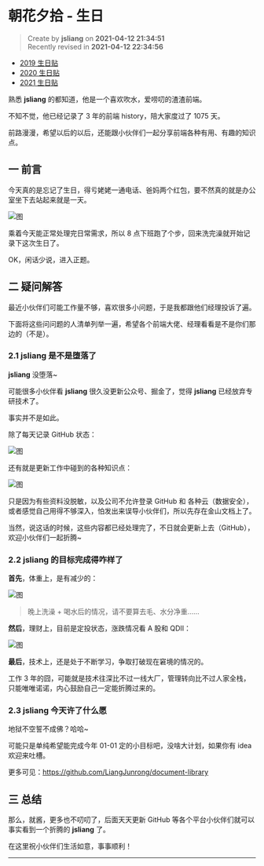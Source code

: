 朝花夕拾 - 生日
===

> Create by **jsliang** on **2021-04-12 21:34:51**  
> Recently revised in **2021-04-12 22:34:56**

* [2019 生日贴](https://github.com/LiangJunrong/document-library/blob/master/%E7%B3%BB%E5%88%97-%E4%B8%AA%E4%BA%BA%E7%94%9F%E6%B4%BB/%E5%A4%A7%E4%BA%8B%E8%AE%B0%E5%BD%95/2019/2019-04-05.md)
* [2020 生日贴](https://github.com/LiangJunrong/document-library/blob/master/%E7%B3%BB%E5%88%97-%E4%B8%AA%E4%BA%BA%E7%94%9F%E6%B4%BB/%E5%A4%A7%E4%BA%8B%E8%AE%B0%E5%BD%95/2020/2020-03-24.md)
* [2021 生日贴](https://github.com/LiangJunrong/document-library/blob/master/%E7%B3%BB%E5%88%97-%E4%B8%AA%E4%BA%BA%E7%94%9F%E6%B4%BB/%E5%A4%A7%E4%BA%8B%E8%AE%B0%E5%BD%95/2021/2021-04-12.md)

熟悉 **jsliang** 的都知道，他是一个喜欢吹水，爱唠叨的渣渣前端。

不知不觉，他已经记录了 3 年的前端 history，陪大家度过了 1075 天。

前路漫漫，希望以后的以后，还能跟小伙伴们一起分享前端各种有用、有趣的知识点。

## 一 前言

今天真的是忘记了生日，得亏姥姥一通电话、爸妈两个红包，要不然真的就是办公室坐下去站起来就是一天。

![图](./img/04-12-01.jpg)

乘着今天能正常处理完日常需求，所以 8 点下班跑了个步，回来洗完澡就开始记录下这次生日了。

OK，闲话少说，进入正题。

## 二 疑问解答

最近小伙伴们可能工作量不够，喜欢很多小问题，于是我都跟他们经理投诉了遍。

下面将这些问问题的人清单列举一遍，希望各个前端大佬、经理看看是不是你们那边的（不是）。

### 2.1 jsliang 是不是堕落了

**jsliang** 没堕落~

可能很多小伙伴看 **jsliang** 很久没更新公众号、掘金了，觉得 **jsliang** 已经放弃专研技术了。

事实并不是如此。

除了每天记录 GitHub 状态：

![图](./img/04-12-02.jpg)

还有就是更新工作中碰到的各种知识点：

![图](./img/04-12-03.jpg)

只是因为有些资料没脱敏，以及公司不允许登录 GitHub 和 各种云（数据安全），或者感觉自己用得不够深入，怕发出来误导小伙伴们，所以先存在金山文档上了。

当然，说这话的时候，这些内容都已经处理完了，不日就会更新上去（GitHub），欢迎小伙伴们一起折腾~

### 2.2 jsliang 的目标完成得咋样了

**首先**，体重上，是有减少的：

![图](./img/04-12-04.jpg)

> 晚上洗澡 + 喝水后的情况，请不要算去毛、水分净重……

**然后**，理财上，目前是定投状态，涨跌情况看 A 股和 QDII：

![图](./img/04-12-05.jpg)

**最后**，技术上，还是处于不断学习，争取打破现在窘境的情况的。

工作 3 年的囧，可能就是技术往深比不过一线大厂，管理转向比不过人家全栈，只能唯唯诺诺，内心鼓励自己一定能折腾过来的。

### 2.3 jsliang 今天许了什么愿

地狱不空誓不成佛？哈哈~

可能只是单纯希望能完成今年 01-01 定的小目标吧，没啥大计划，如果你有 idea 欢迎来吐槽。

更多可见：https://github.com/LiangJunrong/document-library

## 三 总结

那么，就酱，更多也不叨叨了，后面天天更新 GitHub 等各个平台小伙伴们就可以事实看到一个折腾的 **jsliang** 了。

在这里祝小伙伴们生活如意，事事顺利！

---


